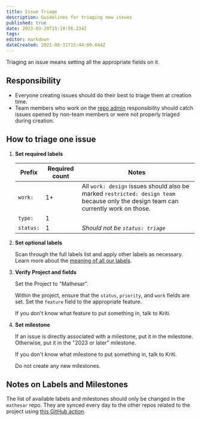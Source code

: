 ```yaml
---
title: Issue Triage
description: Guidelines for triaging new issues
published: true
date: 2023-03-20T15:19:58.234Z
tags: 
editor: markdown
dateCreated: 2021-08-31T15:44:09.044Z
---
```


Triaging an issue means setting all the appropriate fields on it.

## Responsibility

- Everyone creating issues should do their best to triage them at creation time.
- Team members who work on the [repo admin](/en/team/responsibilities/repo-admin) responsibility should catch issues opened by non-team members or were not properly triaged during creation.

## How to triage one issue

1. **Set required labels**

    | Prefix | Required count | Notes |
    | - | - | - |
    | `work:` | 1+ | All `work: design` issues should also be marked `restricted: design team` because only the design team can currently work on those. |
    | `type:` | 1 | |
    | `status:` | 1 | _Should not be `status: triage`_ |

1. **Set optional labels**
  
    Scan through the full labels list and apply other labels as necessary. Learn more about the [meaning of all our labels](https://github.com/centerofci/mathesar/labels).


1. **Verify Project and fields**

    Set the Project to "Mathesar".

    Within the project, ensure that the `status`, `priority`, and `work` fields are set. Set the `feature` field to the appropriate feature.

    If you don't know what feature to put something in, talk to Kriti.

1. **Set milestone**

    If an issue is directly associated with a milestone, put it in the milestone. Otherwise, put it in the "2023 or later" milestone.

    If you don't know what milestone to put something in, talk to Kriti.

    Do not create any new milestones.  

## Notes on Labels and Milestones

The list of available labels and milestones should only be changed in the `mathesar` repo. They are synced every day to the other repos related to the project using [this GitHub action](https://github.com/centerofci/mathesar/blob/master/.github/workflows/sync-github-labels-milestones.yml).